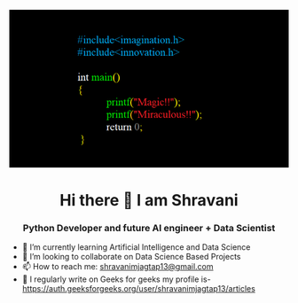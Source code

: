 
![MasterHead](https://github.com/Shravani1383/Shravani1383/blob/main/Front%20Page.png)
<h1 align="center">Hi there 👋 I am Shravani</h1>
<h3 align="center">Python Developer and future AI engineer + Data Scientist</h3>

- 🌱 I’m currently learning Artificial Intelligence and Data Science
- 👯 I’m looking to collaborate on Data Science Based Projects
- 📫 How to reach me: shravanimjagtap13@gmail.com
- 📝 I regularly write on Geeks for geeks my profile is- https://auth.geeksforgeeks.org/user/shravanimjagtap13/articles
